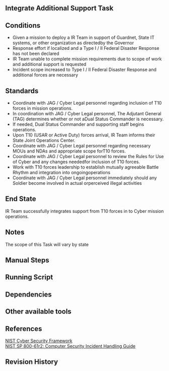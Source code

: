 ## Integrate Additional Support Task  


## Conditions  
* Given a mission to deploy a IR Team in support of Guardnet, State IT systems, or other organization as directedby the Governor  
* Response effort if localized and a Type I / II Federal Disaster Response has not been declared  
* IR Team unable to complete mission requirements due to scope of work and additional support is requested  
* Incident scope increased to Type I / II Federal Disaster Response and additional forces are necessary  


## Standards  
* Coordinate with JAG / Cyber Legal personnel regarding inclusion of T10 forces in mission operations.  
* In coordination with JAG / Cyber Legal personnel, The Adjutant General (TAG) determines whether or not aDual Status Commander is necessary.  
* If needed, Dual Status Commander and supporting staff begins operations.  
* Upon T10 (USAR or Active Duty) forces arrival, IR Team informs their State Joint Operations Center.  
* Coordinate with JAG / Cyber Legal personnel regarding necessary MOUs and NDAs and appropriate scope forT10 forces.  
* Coordinate with JAG / Cyber Legal personnel to review the Rules for Use of Cyber and any changes neededfor inclusion of T10 forces.  
* Work with T10 forces leadership to establish mutually agreeable Battle Rhythm and integration into ongoingoperations  
* Coordinate with JAG / Cyber Legal personnel immediately should any Soldier become involved in actual orperceived illegal activities  


## End State  
IR Team successfully integrates support from T10 forces in to Cyber mission operations.  


## Notes  
The scope of this Task will vary by state  


## Manual Steps  


## Running Script  


## Dependencies  


## Other available tools  


## References  
[NIST Cyber Security Framework](https://www.nist.gov/cyberframework)  
[NIST SP 800-61r2: Computer Security Incident Handling Guide](http://nvlpubs.nist.gov/nistpubs/SpecialPublications/NIST.SP.800-61r2.pdf)  


## Revision History  
